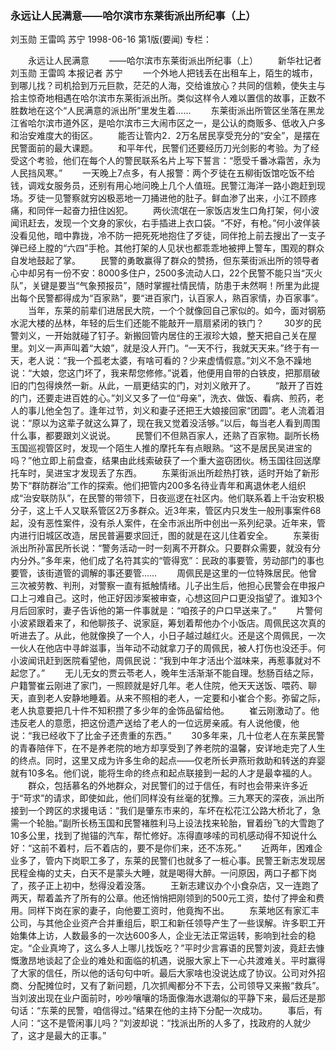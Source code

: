 ### 永远让人民满意——哈尔滨市东莱街派出所纪事（上）
刘玉勋  王雷鸣  苏宁
1998-06-16
第1版(要闻)
专栏：

　　永远让人民满意
　　——哈尔滨市东莱街派出所纪事（上）
　　新华社记者  刘玉勋  王雷鸣  本报记者  苏宁
　　一个外地人把钱丢在出租车上，陌生的城市，到哪儿找？司机拾到万元巨款，茫茫的人海，交给谁放心？共同的信赖，使失主与拾主惊奇地相遇在哈尔滨市东莱街派出所。类似这样令人难以置信的故事，正数不胜数地在这个“人民满意的派出所”里发生着……
　　东莱街派出所管区坐落在黑龙江省哈尔滨市道外区，是哈尔滨市三大闹市区之一，是公认的商贩多、低收入户多和治安难度大的街区。
　　能否让管内2．2万名居民享受充分的“安全”，是摆在民警面前的最大课题。
　　和平年代，民警们还要经历刀光剑影的考验。为了经受这个考验，他们在每个人的警民联系名片上写下誓言：“愿受千番冰霜苦，永为人民挡风寒。”
　　一天晚上7点多，有人报警：两个歹徒在五柳街饭馆吃饭不给钱，调戏女服务员，还别有用心地问晚上几个人值班。民警江海洋一路小跑赶到现场。歹徒一见警察就穷凶极恶地一刀捅进他的肚子。鲜血渗了出来，小江不顾疼痛，和同伴一起奋力扭住凶犯。
　　两伙流氓在一家饭店发生口角打架，何小波闻讯赶去，发现一个文身的家伙，右手插进上衣口袋。“不好，有枪。”何小波佯装没看见他，暗中靠拢，冷不防一把死死地抱住了歹徒，同伴抢上前去搜出了一支子弹已经上膛的“六四”手枪。其他打架的人见状也都乖乖地被押上警车，围观的群众自发地鼓起了掌。
　　民警的勇敢赢得了群众的赞扬，但东莱街派出所的领导者心中却另有一份不安：8000多住户，2500多流动人口，22个民警不能只当“灭火队”，关键是要当“气象预报员”，随时掌握社情民情，防患于未然啊！所里为此提出每个民警都得成为“百家熟”，要“进百家门，认百家人，熟百家情，办百家事”。
　　当年，东莱的前辈们进居民大院，一个个就像回自己家似的。如今，面对钢筋水泥大楼的丛林，年轻的后生们还能不能敲开一扇扇紧闭的铁门？
　　30岁的民警刘义，一开始就碰了钉子。新搬回管内居住的王淑珍大娘，整天把自己关在屋里。刘义一声声叫着“大娘”，就是没人开门。“一天不行，我就天天来。”终于有一天，老人说：“我一个孤老太婆，有啥可看的？少来虚情假意。”刘义不急不躁地说：“大娘，您这门坏了，我来帮您修修。”说着，他便用自带的白铁皮，把那扇破旧的门包得焕然一新。从此，一扇更结实的门，对刘义敞开了。
　　“敲开了百姓的门，还要走进百姓的心。”刘义又多了一位“母亲”，洗衣、做饭、看病、煎药，老人的事儿他全包了。逢年过节，刘义和妻子还把王大娘接回家“团圆”。老人流着泪说：“原以为这辈子就这么算了，现在我又觉着没活够。”以后，每当老人看到周围什么事，都要跟刘义说说。
　　民警们不但熟百家人，还熟了百家物。副所长杨玉国巡视管区时，发现一个陌生人推的摩托车有点眼熟。“这不是居民吴进宝的吗？”他立即上前盘查，结果由此线索破获了一个重大盗窃团伙。杨玉国往回送摩托车时，吴进宝才发现丢了东西。
　　东莱街派出所趁热打铁，适时开始了新形势下“群防群治”工作的探索。他们把管内200多名待业青年和离退休老人组织成“治安联防队”，在民警的带领下，日夜巡逻在社区内。他们联系着上千治安积极分子，这上千人又联系管区2万多群众。近3年来，管区内只发生一般刑事案件68起，没有恶性案件，没有杀人案件，在全市派出所中创出一系列纪录。近年来，管内进行旧城区改造，居民普遍要求回迁，图的就是在这儿住着安全。
　　东莱街派出所孙富民所长说：“警务活动一时一刻离不开群众。只要群众需要，就没有分内分外。”多年来，他们成了名符其实的“管得宽”：民政的事要管，劳动部门的事也要管，该街道管的调解的事还要管……
　　周佩民是这里的一位特殊居民。他曾三次被劳教、判刑，对警察一直有抵触情绪。儿子出生后，他担心民警会在申报户口上刁难自己。这时，他正好因涉案被审查，心想这回户口更没指望了。谁知3个月后回家时，妻子告诉他的第一件事就是：“咱孩子的户口早送来了。”
　　片警何小波紧跟着来了，和他聊孩子、说家庭，筹划着帮他办个小饭店。周佩民这次真的听进去了。从此，他就像换了一个人，小日子越过越红火。还是这个周佩民，一次一伙人在他店中寻衅滋事，当年动不动就拿刀子的周佩民，被人打伤也没还手。何小波闻讯赶到医院看望他，周佩民说：“我到中年才活出个滋味来，再惹事就对不起您了。”
　　无儿无女的贾云苓老人，晚年生活渐渐不能自理。愁肠百结之际，户籍警崔云刚进了家门，一照顾就是好几年。老人住院，他天天送饭、喂药、聊天，直到老人安静地睡着。从来不照相的老人，一定要和小崔合个影。弥留之际，老人执意要把几十件不知积攒了多少年的金饰品留给他。
　　崔云刚激动了。他违反老人的意愿，把这份遗产送给了老人的一位远房亲戚。有人说他傻，他说：“我已经收下了比金子还贵重的东西。”
　　30多年来，几十位老人在东莱民警的青春陪伴下，在不是养老院的地方却享受到了养老院的温馨，安详地走完了人生的终点。同时，这里又成为许多生命的起点——仅老所长尹燕珩救助和转送的弃婴就有10多名。他们说，能将生命的终点和起点联接到一起的人才是最幸福的人。
　　群众，包括慕名的外地群众，对民警们的过于信任，有时也会带来许多近于“苛求”的请求，即使如此，他们同样没有丝毫的犹豫。三九寒天的深夜，派出所接到一个跨区的求援电话：“我们是肇东市来的，车坏在松花江公路大桥北了，急需一个轮胎。”副所长杨玉国和民警褚胜利马上设法找来轮胎，冒着纷飞的大雪跑了10多公里，找到了抛锚的汽车，帮忙修好。冻得直哆嗦的司机感动得不知说什么好：“这前不着村，后不着店的，要不是你们来，还不冻死。”
　　近两年，困难企业多了，管内下岗职工多了，东莱的民警们也就多了一桩心事。民警王新志发现居民程金梅的丈夫，白天不是蒙头大睡，就是喝得大醉。一问原因，两口子都下岗了，孩子正上初中，愁得没着没落。
　　王新志建议办个小食杂店，又一连跑了两天，帮着盖齐了所有的公章。他还悄悄把刚领到的500元工资，垫付了押金和费用。同样下岗在家的妻子，向他要工资时，他竟掏不出。
　　东莱地区有家汇丰公司，与其他企业资产合并重组后，职工和新任领导产生了一些误解。许多职工开始集体上访，人数最多的一次达600多人，企业无法正常运转，影响到社会的稳定。“企业真垮了，这么多人上哪儿找饭吃？”平时少言寡语的民警刘波，竟赶去慷慨激昂地谈起了企业的难处和面临的机遇，说服大家上下一心共渡难关。平时赢得了大家的信任，所以他的话句句中听。最后大家啥也没说达成了协议。公司对外招商、分配摊位时，又有了新问题，几次抓阄都分不下去，公司领导又来搬“救兵”。当刘波出现在业户面前时，吵吵嚷嚷的场面像海水退潮似的平静下来，最后还是那句话：“东莱的民警，咱信得过。”结果在他的主持下分配一次成功。
　　事后，有人问：“这不是管闲事儿吗？”刘波却说：“找派出所的人多了，找政府的人就少了，这才是最大的正事。”
